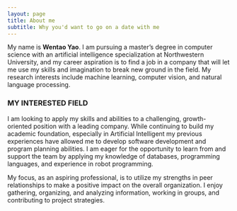 ```yaml
---
layout: page
title: About me
subtitle: Why you'd want to go on a date with me
---
```


My name is **Wentao Yao**. I am pursuing a master’s degree in computer science with an artificial intelligence specialization at Northwestern University, and my career aspiration is to find a job in a company that will let me use my skills and imagination to break new ground in the field. My research interests include machine learning, computer vision, and natural language processing.

### MY INTERESTED FIELD
I am looking to apply my skills and abilities to a challenging, growth-oriented position with a leading company. While continuing to build my academic foundation, especially in Artificial Intelligent my previous experiences have allowed me to develop software development and program planning abilities. I am eager for the opportunity to learn from and support the team by applying my knowledge of databases, programming languages, and experience in robot programming. 
 
My focus, as an aspiring professional, is to utilize my strengths in peer relationships to make a positive impact on the overall organization. I enjoy gathering, organizing, and analyzing information, working in groups, and contributing to project strategies.
